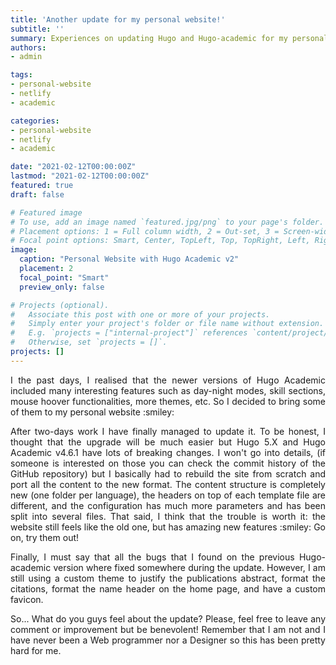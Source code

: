 ```yaml
---
title: 'Another update for my personal website!'
subtitle: ''
summary: Experiences on updating Hugo and Hugo-academic for my personal website.
authors:
- admin

tags:
- personal-website
- netlify
- academic

categories:
- personal-website
- netlify
- academic

date: "2021-02-12T00:00:00Z"
lastmod: "2021-02-12T00:00:00Z"
featured: true
draft: false

# Featured image
# To use, add an image named `featured.jpg/png` to your page's folder.
# Placement options: 1 = Full column width, 2 = Out-set, 3 = Screen-width
# Focal point options: Smart, Center, TopLeft, Top, TopRight, Left, Right, BottomLeft, Bottom, BottomRight
image:
  caption: "Personal Website with Hugo Academic v2"
  placement: 2
  focal_point: "Smart"
  preview_only: false

# Projects (optional).
#   Associate this post with one or more of your projects.
#   Simply enter your project's folder or file name without extension.
#   E.g. `projects = ["internal-project"]` references `content/project/deep-learning/index.md`.
#   Otherwise, set `projects = []`.
projects: []
---
```


<p align="justify">
I the past days, I realised that the newer versions of Hugo Academic included many interesting features such as day-night modes, skill sections, mouse hoover functionalities, more themes, etc. So I decided to bring some of them to my personal website :smiley:
</p>

<p align="justify">
After two-days work I have finally managed to update it. To be honest, I thought that the upgrade will be much easier but Hugo 5.X and Hugo Academic v4.6.1 have lots of breaking changes. I won't go into details, (if someone is interested on those you can check the commit history of the GitHub repository) but I basically had to rebuild the site from scratch and port all the content to the new format. The content structure is completely new (one folder per language), the headers on top of each template file are different, and the configuration has much more parameters and has been split into several files. That said, I think that the trouble is worth it: the website still feels like the old one, but has amazing new features :smiley: Go on, try them out!
</p>

<p align="justify">
Finally, I must say that all the bugs that I found on the previous Hugo-academic version where fixed somewhere during the update. However, I am still using a custom theme to justify the publications abstract, format the citations, format the name header on the home page, and have a custom favicon. 
</p>

<p align="justify">
So... What do you guys feel about the update? Please, feel free to leave any comment or improvement but be benevolent! Remember that I am not and I have never been a Web programmer nor a Designer so this has been pretty hard for me. 
</p>

